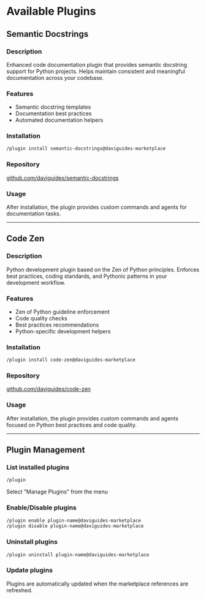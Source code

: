 # Available Plugins

## Semantic Docstrings

### Description
Enhanced code documentation plugin that provides semantic docstring support for Python projects. Helps maintain consistent and meaningful documentation across your codebase.

### Features
- Semantic docstring templates
- Documentation best practices
- Automated documentation helpers

### Installation
```bash
/plugin install semantic-docstrings@daviguides-marketplace
```

### Repository
[github.com/daviguides/semantic-docstrings](https://github.com/daviguides/semantic-docstrings)

### Usage
After installation, the plugin provides custom commands and agents for documentation tasks.

---

## Code Zen

### Description
Python development plugin based on the Zen of Python principles. Enforces best practices, coding standards, and Pythonic patterns in your development workflow.

### Features
- Zen of Python guideline enforcement
- Code quality checks
- Best practices recommendations
- Python-specific development helpers

### Installation
```bash
/plugin install code-zen@daviguides-marketplace
```

### Repository
[github.com/daviguides/code-zen](https://github.com/daviguides/code-zen)

### Usage
After installation, the plugin provides custom commands and agents focused on Python best practices and code quality.

---

## Plugin Management

### List installed plugins
```bash
/plugin
```
Select "Manage Plugins" from the menu

### Enable/Disable plugins
```bash
/plugin enable plugin-name@daviguides-marketplace
/plugin disable plugin-name@daviguides-marketplace
```

### Uninstall plugins
```bash
/plugin uninstall plugin-name@daviguides-marketplace
```

### Update plugins
Plugins are automatically updated when the marketplace references are refreshed.
